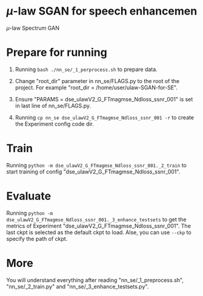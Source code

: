 # $\mu$-law SGAN for speech enhancemen
$\mu$-law Spectrum GAN

# Prepare for running

1) Running `bash ./nn_se/_1_perprocess.sh` to prepare data.

2) Change "root_dir" parameter in nn_se/FLAGS.py to the root of the project. For example "root_dir = /home/user/ulaw-SGAN-for-SE".

3) Ensure "PARAMS = dse_ulawV2_G_FTmagmse_Ndloss_ssnr_001" is set in last line of nn_se/FLAGS.py.

4) Running `cp nn_se dse_ulawV2_G_FTmagmse_Ndloss_ssnr_001 -r` to create the Experiment config code dir.

# Train

Running `python -m dse_ulawV2_G_FTmagmse_Ndloss_ssnr_001._2_train` to start training of config "dse_ulawV2_G_FTmagmse_Ndloss_ssnr_001".

# Evaluate

Running `python -m dse_ulawV2_G_FTmagmse_Ndloss_ssnr_001._3_enhance_testsets` to get the metrics of Experiment "dse_ulawV2_G_FTmagmse_Ndloss_ssnr_001". The last ckpt is selected as the default ckpt to load. Alse, you can use `--ckp` to specify the path of ckpt.

# More

You will understand everything after reading "nn_se/_1_preprocess.sh", "nn_se/_2_train.py" and "nn_se/_3_enhance_testsets.py".


